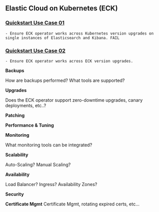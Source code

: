 ## Elastic Cloud on Kubernetes (ECK)

### [Quickstart Use Case 01](https://github.com/nycpivot/elastic-cloud-kubernetes/edit/main/usecases/quickstarts/use-case-01/)

	- Ensure ECK operator works across Kubernetes version upgrades on single instances of Elasticsearch and Kibana. FAIL

### [Quickstart Use Case 02](https://github.com/nycpivot/elastic-cloud-kubernetes/edit/main/usecases/quickstarts/use-case-02/)

	- Ensure ECK operator works across ECK version upgrades.


	
**Backups**

How are backups performed? What tools are supported?

**Upgrades**

Does the ECK operator support zero-downtime upgrades, canary deployments, etc..?

**Patching**

**Performance & Tuning**

**Monitoring**

What monitoring tools can be integrated?

**Scalability**

Auto-Scaling? Manual Scaling?

**Availability**

Load Balancer? Ingress? Availability Zones?

**Security**

**Certificate Mgmt**
Certificate Mgmt, rotating expired certs, etc...
